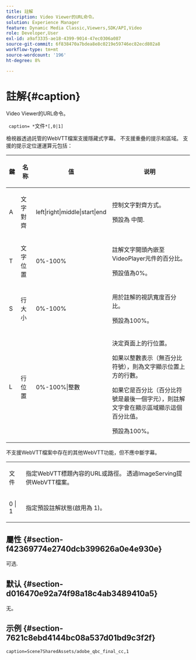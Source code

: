 ```yaml
---
title: 註解
description: Video Viewer的URL命令。
solution: Experience Manager
feature: Dynamic Media Classic,Viewers,SDK/API,Video
role: Developer,User
exl-id: a9af3335-ae18-4399-9014-47ec0306a087
source-git-commit: 6f838470a7bdea8e8c0219e59746ec82ecd802a8
workflow-type: tm+mt
source-wordcount: '196'
ht-degree: 8%

---
```


# 註解{#caption}

Video Viewer的URL命令。

` caption= *`文件`*[,0|1]`

檢視器透過託管的WebVTT檔案支援隱藏式字幕。 不支援重疊的提示和區域。 支援的提示定位運運算元包括：

<table id="table_62D89A06EC9E4E7983D1F26A2C85A621"> 
 <thead> 
  <tr> 
   <th colname="col1" class="entry"> <p>鍵 </p> </th> 
   <th colname="col2" class="entry"> <p>名称 </p> </th> 
   <th colname="col3" class="entry"> <p>值 </p> </th> 
   <th colname="col4" class="entry"> <p>说明 </p> </th> 
  </tr>
 </thead>
 <tbody> 
  <tr> 
   <td colname="col1"> <p> A </p> </td> 
   <td colname="col2"> <p>文字對齊 </p> </td> 
   <td colname="col3"> <p><span class="codeph"> left|right|middle|start|end</span> </p> </td> 
   <td colname="col4"> <p> 控制文字對齊方式。 </p> <p>預設為 <span class="codeph"> 中間</span>. </p> </td> 
  </tr> 
  <tr> 
   <td colname="col1"> <p>T </p> </td> 
   <td colname="col2"> <p>文字位置 </p> </td> 
   <td colname="col3"> <p> 0%-100% </p> </td> 
   <td colname="col4"> <p> 註解文字開頭內嵌至VideoPlayer元件的百分比。 </p> <p>預設值為0%。 </p> </td> 
  </tr> 
  <tr> 
   <td colname="col1"> <p>S </p> </td> 
   <td colname="col2"> <p>行大小 </p> </td> 
   <td colname="col3"> <p> 0%-100% </p> </td> 
   <td colname="col4"> <p> 用於註解的視訊寬度百分比。 </p> <p>預設為100%。 </p> </td> 
  </tr> 
  <tr> 
   <td colname="col1"> <p>L </p> </td> 
   <td colname="col2"> <p>行位置 </p> </td> 
   <td colname="col3"> <p> 0%-100%|整數 </p> </td> 
   <td colname="col4"> <p> 決定頁面上的行位置。 </p> <p>如果以整數表示（無百分比符號），則為文字顯示位置上方的行數。 </p> <p>如果它是百分比（百分比符號是最後一個字元），則註解文字會在顯示區域顯示這個百分比值。 </p> <p>預設為100%。 </p> </td> 
  </tr> 
 </tbody> 
</table>

不支援WebVTT檔案中存在的其他WebVTT功能，但不應中斷字幕。

<table id="table_A5BB1C08DA4B425DBD0356C7D3693E75"> 
 <tbody> 
  <tr> 
   <td colname="col1"> <p><span class="codeph"><span class="varname"> 文件</span></span> </p> </td> 
   <td colname="col2"> <p> 指定WebVTT標題內容的URL或路徑。 透過ImageServing提供WebVTT檔案。 </p> </td> 
  </tr> 
  <tr> 
   <td colname="col1"> <p><span class="codeph"> 0 | 1</span> </p> </td> 
   <td colname="col2"> <p> 指定預設註解狀態(啟用為 <span class="codeph"> 1</span>)。 </p> </td> 
  </tr> 
 </tbody> 
</table>

## 屬性 {#section-f42369774e2740dcb399626a0e4e930e}

可选.

## 默认 {#section-d016470e92a74f98a18c4ab3489410a5}

无。

## 示例 {#section-7621c8ebd4144bc08a537d01bd9c3f2f}

```
caption=Scene7SharedAssets/adobe_qbc_final_cc,1
```
